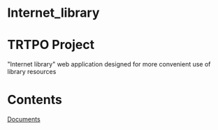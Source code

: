 # Internet_library
# TRTPO Project
"Internet library" web application designed for more convenient use of library resources
# Contents
[Documents](https://github.com/DaniilNaumenko/Internet_library/blob/master/ProjectDocumentation/SoftwareRequirmentsSpecification%20(ru).md) 
